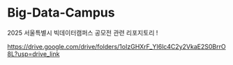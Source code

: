 # Big-Data-Campus
2025 서울특별시 빅데이터캠퍼스 공모전 관련 리포지토리 !


https://drive.google.com/drive/folders/1oIzGHXrF_YI6lc4C2y2VkaE2S0BrrO8L?usp=drive_link
